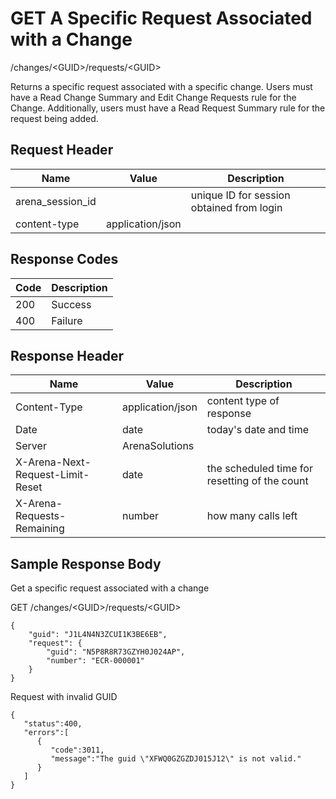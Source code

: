 # GET A Specific Request Associated with a Change
/changes/&lt;GUID&gt;/requests/&lt;GUID&gt;

Returns a specific request associated with a specific change. Users must have a Read Change Summary and  Edit Change Requests rule for the Change. Additionally, users must have a Read Request Summary rule for the request being added.

## Request Header

| Name<br> | Value<br> | Description<br> |
|  --- |  --- |  --- | 
| arena_session_id<br> |   | unique ID for session obtained from login<br> |
| content-type<br> | application/json<br> |   |

## Response Codes

| Code<br> | Description<br> |
|  --- |  --- | 
| 200<br> | Success<br> |
| 400<br> | Failure<br> |

## Response Header

| Name<br> | Value<br> | Description<br> |
|  --- |  --- |  --- | 
| Content-Type<br> | application/json<br> | content type of response<br> |
| Date<br> | date<br> | today's date and time<br> |
| Server<br> | ArenaSolutions<br> |   |
| X-Arena-Next-Request-Limit-Reset<br> | date<br> | the scheduled time for resetting of the count<br> |
| X-Arena-Requests-Remaining<br> | number<br> | how many calls left<br> |

## Sample Response Body
Get a specific request associated with a change

GET /changes/&lt;GUID&gt;/requests/&lt;GUID&gt;

```
{
    "guid": "J1L4N4N3ZCUI1K3BE6EB",
    "request": {
        "guid": "N5P8R8R73GZYH0J024AP",
        "number": "ECR-000001"
    }
}
```
Request with invalid GUID

```
{  
   "status":400,
   "errors":[  
      {  
         "code":3011,
         "message":"The guid \"XFWQ0GZGZDJ015J12\" is not valid."
      }
   ]
}
```
